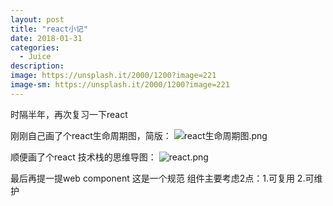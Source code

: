 ```yaml
---
layout: post
title: "react小记"
date: 2018-01-31
categories:
  - Juice
description: 
image: https://unsplash.it/2000/1200?image=221
image-sm: https://unsplash.it/2000/1200?image=221
---
```


时隔半年，再次复习一下react

刚刚自己画了个react生命周期图，简版：
![react生命周期图.png](http://upload-images.jianshu.io/upload_images/3378252-6aac1c077df286c7.png?imageMogr2/auto-orient/strip%7CimageView2/2/w/1240)

顺便画了个react 技术栈的思维导图：
![react.png](http://upload-images.jianshu.io/upload_images/3378252-5c8b7fa49eb744ae.png?imageMogr2/auto-orient/strip%7CimageView2/2/w/1240)

最后再提一提web component 这是一个规范 组件主要考虑2点：1.可复用  2.可维护
